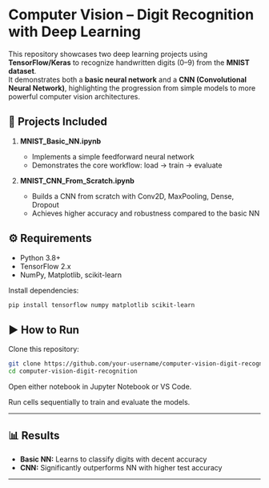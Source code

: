 # Computer Vision – Digit Recognition with Deep Learning

This repository showcases two deep learning projects using **TensorFlow/Keras** to recognize handwritten digits (0–9) from the **MNIST dataset**.  
It demonstrates both a **basic neural network** and a **CNN (Convolutional Neural Network)**, highlighting the progression from simple models to more powerful computer vision architectures.

## 📌 Projects Included
1. **MNIST_Basic_NN.ipynb**  
   - Implements a simple feedforward neural network  
   - Demonstrates the core workflow: load → train → evaluate  

2. **MNIST_CNN_From_Scratch.ipynb**  
   - Builds a CNN from scratch with Conv2D, MaxPooling, Dense, Dropout  
   - Achieves higher accuracy and robustness compared to the basic NN  

## ⚙️ Requirements
- Python 3.8+  
- TensorFlow 2.x  
- NumPy, Matplotlib, scikit-learn  

Install dependencies:
```bash
pip install tensorflow numpy matplotlib scikit-learn
```

## ▶️ How to Run

Clone this repository:

```bash
git clone https://github.com/your-username/computer-vision-digit-recognition.git
cd computer-vision-digit-recognition
```

Open either notebook in Jupyter Notebook or VS Code.

Run cells sequentially to train and evaluate the models.

---

## 📊 Results

- **Basic NN:** Learns to classify digits with decent accuracy
- **CNN:** Significantly outperforms NN with higher test accuracy

---
